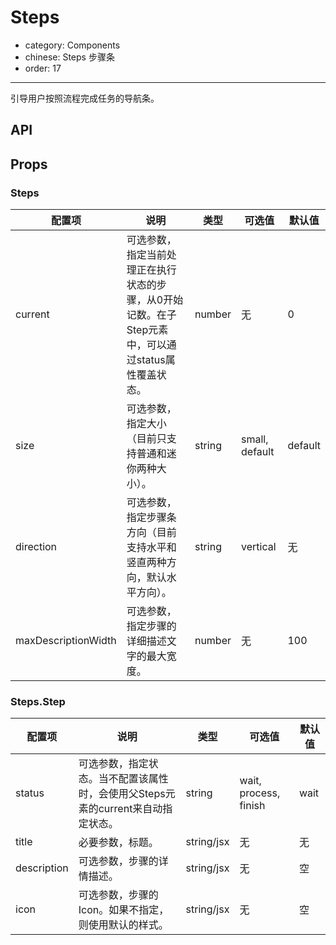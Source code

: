 # Steps

- category: Components
- chinese: Steps 步骤条
- order: 17

---

引导用户按照流程完成任务的导航条。

## API

## Props

### Steps
| 配置项 | 说明 | 类型 | 可选值 | 默认值 |
|---|---|---|---|---|
|current | 可选参数，指定当前处理正在执行状态的步骤，从0开始记数。在子Step元素中，可以通过status属性覆盖状态。 | number | 无 | 0|
|size | 可选参数，指定大小（目前只支持普通和迷你两种大小）。 | string | small, default | default |
|direction | 可选参数，指定步骤条方向（目前支持水平和竖直两种方向，默认水平方向）。 | string | vertical | 无 |
|maxDescriptionWidth | 可选参数，指定步骤的详细描述文字的最大宽度。 | number | 无 | 100 |

### Steps.Step
| 配置项 | 说明 | 类型 | 可选值 | 默认值 |
|---|---|---|---|---|
|status | 可选参数，指定状态。当不配置该属性时，会使用父Steps元素的current来自动指定状态。 | string | wait, process, finish | wait |
|title | 必要参数，标题。 | string/jsx | 无 | 无 |
|description | 可选参数，步骤的详情描述。 | string/jsx | 无 | 空 |
|icon | 可选参数，步骤的Icon。如果不指定，则使用默认的样式。 | string/jsx | 无 | 空 |
